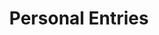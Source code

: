 ---
title: Personal Entries
description: Anything related with the me, kind of like a diary, but to the open-world
image: wide.jpg

# Badge style
style:
    background: "#818c1c"
    color: "#fff"
---